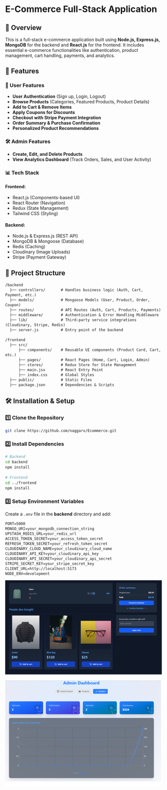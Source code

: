 # E-Commerce Full-Stack Application

## 📌 Overview
This is a full-stack e-commerce application built using **Node.js, Express.js, MongoDB** for the backend and **React.js** for the frontend. It includes essential e-commerce functionalities like authentication, product management, cart handling, payments, and analytics.

## 🚀 Features
### 🛒 User Features
- **User Authentication** (Sign up, Login, Logout)
- **Browse Products** (Categories, Featured Products, Product Details)
- **Add to Cart & Remove Items**
- **Apply Coupons for Discounts**
- **Checkout with Stripe Payment Integration**
- **Order Summary & Purchase Confirmation**
- **Personalized Product Recommendations**

### 🛠️ Admin Features
- **Create, Edit, and Delete Products**
- **View Analytics Dashboard** (Track Orders, Sales, and User Activity)

### 📊 Tech Stack
#### **Frontend:**
- React.js (Components-based UI)
- React Router (Navigation)
- Redux (State Management)
- Tailwind CSS (Styling)

#### **Backend:**
- Node.js & Express.js (REST API)
- MongoDB & Mongoose (Database)
- Redis (Caching)
- Cloudinary (Image Uploads)
- Stripe (Payment Gateway)

## 📂 Project Structure
```
/backend
  ├── controllers/       # Handles business logic (Auth, Cart, Payment, etc.)
  ├── models/            # Mongoose Models (User, Product, Order, Coupon)
  ├── routes/            # API Routes (Auth, Cart, Products, Payments)
  ├── middleware/        # Authentication & Error Handling Middleware
  ├── lib/               # Third-party service integrations (Cloudinary, Stripe, Redis)
  ├── server.js          # Entry point of the backend

/frontend
  ├── src/
      ├── components/    # Reusable UI components (Product Card, Cart, etc.)
      ├── pages/         # React Pages (Home, Cart, Login, Admin)
      ├── stores/        # Redux Store for State Management
      ├── main.jsx       # React Entry Point
      ├── index.css      # Global Styles
  ├── public/            # Static Files
  ├── package.json       # Dependencies & Scripts
```

## 🛠️ Installation & Setup
### **1️⃣ Clone the Repository**
```sh
git clone https://github.com/naggarx/Ecommerce.git
```
### **2️⃣ Install Dependencies**
```sh
# Backend
cd backend
npm install

# Frontend
cd ../frontend
npm install
```
### **3️⃣ Setup Environment Variables**
Create a `.env` file in the **backend** directory and add:
```
PORT=5000
MONGO_URI=your_mongodb_connection_string
UPSTASH_REDIS_URL=your_redis_url
ACCESS_TOKEN_SECRET=your_access_token_secret
REFRESH_TOKEN_SECRET=your_refresh_token_secret
CLOUDINARY_CLOUD_NAME=your_cloudinary_cloud_name
CLOUDINARY_API_KEY=your_cloudinary_api_key
CLOUDINARY_API_SECRET=your_cloudinary_api_secret
STRIPE_SECRET_KEY=your_stripe_secret_key
CLIENT_URL=http://localhost:5173
NODE_ENV=development
```

![Cart Screenshot](https://github.com/naggarx/Ecommerce/blob/main/frontend/public/Cart.png)



![Admin Screenshot](https://github.com/naggarx/Ecommerce/blob/main/frontend/public/Admin.png)

